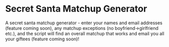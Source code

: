 Secret Santa Matchup Generator
==================

A secret santa matchup generator - enter your names and email addresses (feature coming soon), any matchup exceptions (no boyfriend->girlfriend etc.), and the script will find an overall matchup that works and email you all your giftees (feature coming soon)!
